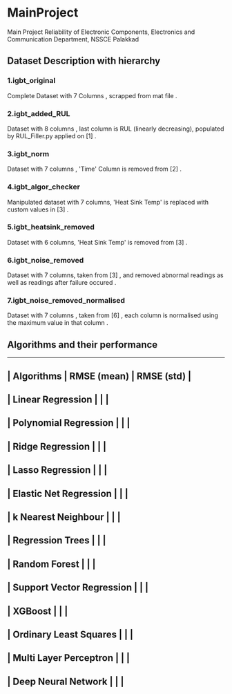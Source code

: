 # MainProject
Main Project Reliability of Electronic Components, Electronics and Communication Department, NSSCE Palakkad

## Dataset Description with hierarchy

### 1.igbt_original
Complete Dataset with 7 Columns , scrapped from mat file .

### 2.igbt_added_RUL
Dataset with 8 columns , last column is RUL (linearly decreasing), populated by RUL_Filler.py applied on [1] .

### 3.igbt_norm
Dataset with 7 columns , 'Time' Column is removed from [2] .

### 4.igbt_algor_checker
Manipulated dataset with 7 columns, 'Heat Sink Temp' is replaced with custom values in [3] .

### 5.igbt_heatsink_removed
Dataset with 6 columns, 'Heat Sink Temp' is removed from [3] .

### 6.igbt_noise_removed
Dataset with 7 columns, taken from [3] , and removed abnormal readings as well as readings after failure occured .

### 7.igbt_noise_removed_normalised
Dataset with 7 columns , taken from [6] , each column is normalised using the maximum value in that column .

## Algorithms and their performance
-------------------------------------------------------------------------------------
| Algorithms                           |     RMSE (mean)         |    RMSE (std)    |
-------------------------------------------------------------------------------------
| Linear Regression                    |                         |                  |
-------------------------------------------------------------------------------------
| Polynomial Regression                |                         |                  |
-------------------------------------------------------------------------------------
| Ridge Regression                     |                         |                  |
-------------------------------------------------------------------------------------
| Lasso Regression                     |                         |                  |
-------------------------------------------------------------------------------------
| Elastic Net Regression               |                         |                  |
-------------------------------------------------------------------------------------
| k Nearest Neighbour                  |                         |                  |
-------------------------------------------------------------------------------------
| Regression Trees                     |                         |                  |
-------------------------------------------------------------------------------------
| Random Forest                        |                         |                  |
-------------------------------------------------------------------------------------
| Support Vector Regression            |                         |                  |
-------------------------------------------------------------------------------------
| XGBoost                              |                         |                  |
-------------------------------------------------------------------------------------
| Ordinary Least Squares               |                         |                  |
-------------------------------------------------------------------------------------
| Multi Layer Perceptron               |                         |                  |
-------------------------------------------------------------------------------------
| Deep Neural Network                  |                         |                  |
-------------------------------------------------------------------------------------
